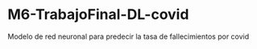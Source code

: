 # M6-TrabajoFinal-DL-covid
Modelo de red neuronal para predecir la tasa de fallecimientos por covid
